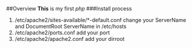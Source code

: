##Overview
**This** is my first *php*
###Install process
1. /etc/apache2/sites-available/*-default.conf change your ServerName and DocumentRoot
   ServerName in /etc/hosts
2. /etc/apache2/ports.conf add your port
3. /etc/apache2/apache2.conf add your dirroot
